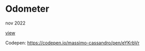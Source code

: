 # Odometer

nov 2022


[view](https://massimo-cassandro.github.io/area-test/2022-11-odometer/index.html)


Codepen: <https://codepen.io/massimo-cassandro/pen/eYKrbVr>
